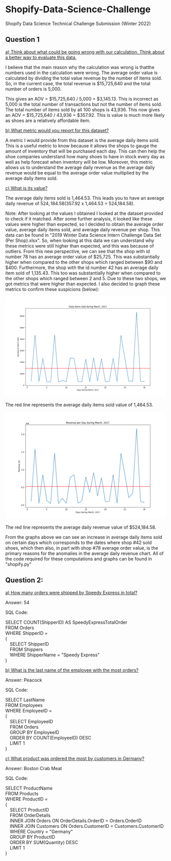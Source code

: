 # Shopify-Data-Science-Challenge
Shopify Data Science Technical Challenge Submission (Winter 2022)

<h2>Question 1</h2>

<ins>a) Think about what could be going wrong with our calculation. Think about a better way to evaluate this data.</ins>

I believe that the main reason why the calculation was wrong is thatthe numbers used in the calculation were wrong. The average order value is calculated by dividing
the total value revenue by the number of items sold. So, in the current case, the total revenue is $15,725,640 and the total number of orders is 5,000.

This gives an AOV = $15,725,640 / 5,000 = $3,145.13. This is incorrect as 5,000 is the total number of transactions but not the number of items sold. 
The total number of items sold by all 100 shops is 43,936. This now gives an AOV = $15,725,640 / 43,936 = $357.92. 
This is value is much more likely as shoes are a relatively affordable item.

<ins>b) What metric would you report for this dataset? </ins>
  
A metric I would provide from this dataset is the average daily items sold. This is a useful metric to know because it allows the shops to gauge the amount of inventory that will be purchased each day. This can then help the shoe companies understand how many shoes to have in stock every day as well as help forecast when inventory will be low. Moreover, this metric allows us to understand the average daily revenue as the average daily revenue would be equal to the average order value multiplied by the average daily items sold.

<ins>c) What is its value? </ins>

The average daily items sold is 1,464.53. This leads you to have an average daily revenue of $524,184.58 ($357.92 x 1,464.53 = 524,184.58).

Note: After looking at the values I obtained I looked at the dataset provided to check if it matched. After some further analysis, it looked like these values were higher than expected, so I decided to obtain the average order value, average daily items sold, and average daily revenue per shop. This data can be found in "2019 Winter Data Science Intern Challenge Data Set (Per Shop).xlsx". So, when looking at this data we can understand why these metrics were still higher than expected, and this was because of outliers. From this new perspective, we can see that the shop with id number 78 has an average order value of $25,725. This was substantially higher when compared to the other shops which ranged between $90 and $400. Furthermore, the shop with the id number 42 has an average daily item sold of 1,135.43. This too was substantially higher when compared to the other shops which ranged between 2 and 5. Due to these two shops, we got metrics that were higher than expected. I also decided to graph these metrics to confirm these suspicions (below):

<img src="https://github.com/jaykodes/Shopify-DS-Challenge/blob/main/daily_items.png">

The red line represents the average daily items sold value of 1,464.53.

<img src="https://github.com/jaykodes/Shopify-DS-Challenge/blob/main/daily_revenue.png">

The red line represents the average daily revenue value of $524,184.58.

From the graphs above we can see an increase in average daily items sold on certain days which corresponds to the dates where shop #42 sold shoes, which then also, in part with shop #78 average order value, is the primary reasons for the anomalies in the average daily revenue chart. All of the code required for these computations and graphs can be found in "shopify.py"

<h2>Question 2:</h2>

<ins>a) How many orders were shipped by Speedy Express in total?</ins>

Answer: 54

SQL Code: 

SELECT COUNT(ShipperID) AS SpeedyExpressTotalOrder<br>
FROM Orders<br>
WHERE ShipperID =<br>
(<br>
&emsp;SELECT ShipperID<br>
&emsp;FROM Shippers<br>
&emsp;WHERE ShipperName = "Speedy Express"<br>
)<br>

<ins>b) What is the last name of the employee with the most orders?</ins>

Answer: Peacock

SQL Code:

SELECT LastName<br>
FROM Employees<br>
WHERE EmployeeID =<br> 
(<br>
&emsp;SELECT EmployeeID<br>
&emsp;FROM Orders<br>
&emsp;GROUP BY EmployeeID<br>
&emsp;ORDER BY COUNT(EmployeeID) DESC<br>
&emsp;LIMIT 1<br>
)<br>

<ins>c) What product was ordered the most by customers in Germany?</ins>

Answer: Boston Crab Meat

SQL Code:

SELECT ProductName<br>
FROM Products<br>
WHERE ProductID =<br>
(<br>
&emsp;SELECT ProductID<br>
&emsp;FROM OrderDetails<br>
&emsp;INNER JOIN Orders ON OrderDetails.OrderID = Orders.OrderID<br>
&emsp;INNER JOIN Customers ON Orders.CustomerID = Customers.CustomerID<br>
&emsp;WHERE Country = "Germany"<br>
&emsp;GROUP BY ProductID<br>
&emsp;ORDER BY SUM(Quantity) DESC<br>
&emsp;LIMIT 1<br>
)<br>
